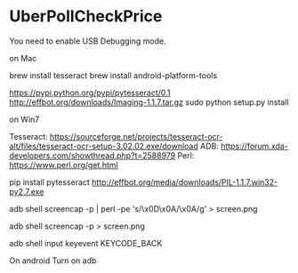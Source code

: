 # UberPollCheckPrice

You need to enable USB Debugging mode.

on Mac

brew install tesseract
brew install android-platform-tools

https://pypi.python.org/pypi/pytesseract/0.1
http://effbot.org/downloads/Imaging-1.1.7.tar.gz
sudo python setup.py install

on Win7

Tesseract:
https://sourceforge.net/projects/tesseract-ocr-alt/files/tesseract-ocr-setup-3.02.02.exe/download
ADB:
https://forum.xda-developers.com/showthread.php?t=2588979
Perl:
https://www.perl.org/get.html

pip install pytesseract
http://effbot.org/media/downloads/PIL-1.1.7.win32-py2.7.exe




adb shell screencap -p | perl -pe 's/\x0D\x0A/\x0A/g' > screen.png

adb shell screencap -p > screen.png

adb shell input keyevent KEYCODE_BACK



On android Turn on adb

